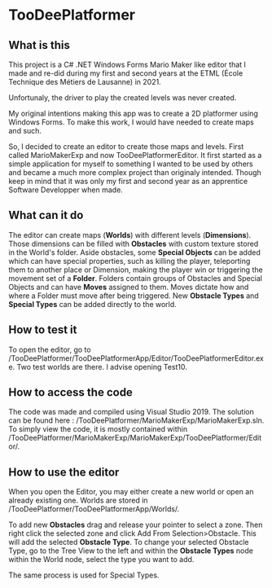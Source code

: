 # TooDeePlatformer

## What is this

This project is a C# .NET Windows Forms Mario Maker like editor that I made and re-did during my first and second years at the ETML (École Technique des Métiers de Lausanne) in 2021.

Unfortunaly, the driver to play the created levels was never created.

My original intentions making this app was to create a 2D platformer using Windows Forms. To make this work, I would have needed to create maps and such.

So, I decided to create an editor to create those maps and levels. First called MarioMakerExp and now TooDeePlatformerEditor.
It first started as a simple application for myself to something I wanted to be used by others and became a much more complex project than originaly intended.
Though keep in mind that it was only my first and second year as an apprentice Software Developper when made.

## What can it do

The editor can create maps (**Worlds**) with different levels (**Dimensions**).
Those dimensions can be filled with **Obstacles** with custom texture stored in the World's folder.
Aside obstacles, some **Special Objects** can be added which can have special properties, such as killing the player, teleporting them to another place or Dimension, making the player win or triggering the movement set of a **Folder**.
Folders contain groups of Obstacles and Special Objects and can have **Moves** assigned to them. Moves dictate how and where a Folder must move after being triggered.
New **Obstacle Types** and **Special Types** can be added directly to the world.

## How to test it

To open the editor, go to /TooDeePlatformer/TooDeePlatformerApp/Editor/TooDeePlatformerEditor.exe.
Two test worlds are there. I advise opening Test10.

## How to access the code

The code was made and compiled using Visual Studio 2019.
The solution can be found here : /TooDeePlatformer/MarioMakerExp/MarioMakerExp.sln.
To simply view the code, it is mostly contained within /TooDeePlatformer/MarioMakerExp/MarioMakerExp/TooDeePlatformer/Editor/.

## How to use the editor

When you open the Editor, you may either create a new world or open an already existing one. 
Worlds are stored in /TooDeePlatformer/TooDeePlatformerApp/Worlds/.

To add new **Obstacles** drag and release your pointer to select a zone.
Then right click the selected zone and click Add From Selection>Obstacle.
This will add the selected **Obstacle Type**. 
To change your selected Obstacle Type, go to the Tree View to the left and within the **Obstacle Types** node within the World node, select the type you want to add.

The same process is used for Special Types.
